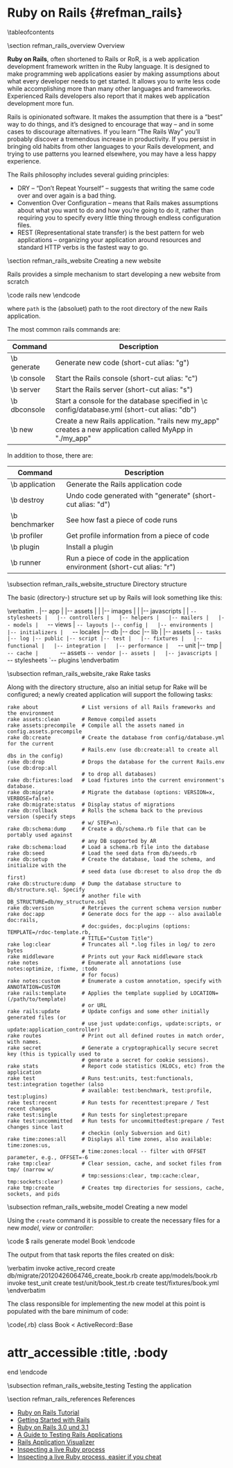 
Ruby on Rails    {#refman_rails}
=============

\tableofcontents

\section refman_rails_overview Overview

**Ruby on Rails**, often shortened to Rails or RoR, is a web application development framework written in the Ruby language. It is designed to make programming web applications easier by making assumptions about what every developer needs to get started. It allows you to write less code while accomplishing more than many other languages and frameworks. Experienced Rails developers also report that it makes web application development more fun.

Rails is opinionated software. It makes the assumption that there is a “best” way to do things, and it’s designed to encourage that way – and in some cases to discourage alternatives. If you learn “The Rails Way” you’ll probably discover a tremendous increase in productivity. If you persist in bringing old habits from other languages to your Rails development, and trying to use patterns you learned elsewhere, you may have a less happy experience.

The Rails philosophy includes several guiding principles:

* DRY – “Don’t Repeat Yourself” – suggests that writing the same code over and over again is a bad thing.
* Convention Over Configuration – means that Rails makes assumptions about what you want to do and how you’re going to do it, rather than requiring you to specify every little thing through endless configuration files.
* REST (Representational state transfer) is the best pattern for web applications – organizing your application around resources and standard HTTP verbs is the fastest way to go.

\section refman_rails_website Creating a new website

Rails provides a simple mechanism to start developing a new website from scratch

\code
rails new <path>
\endcode

where ``path`` is the (absoluet) path to the root directory of the new Rails
application.

The most common rails commands are:

| Command   | Description |
|-----------|-------------|
| \b generate | Generate new code (short-cut alias: "g") |
| \b console | Start the Rails console (short-cut alias: "c") |
| \b server | Start the Rails server (short-cut alias: "s") |
| \b dbconsole | Start a console for the database specified in \c config/database.yml (short-cut alias: "db") |
| \b new | Create a new Rails application. "rails new my_app" creates a new application called MyApp in "./my_app" |

In addition to those, there are:

| Command   | Description |
|-----------|-------------|
| \b application | Generate the Rails application code |
| \b destroy     | Undo code generated with "generate" (short-cut alias: "d") |
| \b benchmarker | See how fast a piece of code runs |
| \b profiler    | Get profile information from a piece of code |
| \b plugin      | Install a plugin |
| \b runner      | Run a piece of code in the application environment (short-cut alias: "r") |

\subsection refman_rails_website_structure Directory structure

The basic (directory-) structure set up by Rails will look something like this:

\verbatim
  .
  |-- app
  |   |-- assets
  |   |   |-- images
  |   |   |-- javascripts
  |   |   `-- stylesheets
  |   |-- controllers
  |   |-- helpers
  |   |-- mailers
  |   |-- models
  |   `-- views
  |       `-- layouts
  |-- config
  |   |-- environments
  |   |-- initializers
  |   `-- locales
  |-- db
  |-- doc
  |-- lib
  |   |-- assets
  |   `-- tasks
  |-- log
  |-- public
  |-- script
  |-- test
  |   |-- fixtures
  |   |-- functional
  |   |-- integration
  |   |-- performance
  |   `-- unit
  |-- tmp
  |   `-- cache
  |       `-- assets
  `-- vendor
      |-- assets
      |   |-- javascripts
      |   `-- stylesheets
      `-- plugins
\endverbatim

\subsection refman_rails_website_rake Rake tasks

Along with the directory structure, also an initial setup for Rake will be
configured; a newly created application will support the following tasks:

    rake about              # List versions of all Rails frameworks and the environment
    rake assets:clean       # Remove compiled assets
    rake assets:precompile  # Compile all the assets named in config.assets.precompile
    rake db:create          # Create the database from config/database.yml for the current
                            # Rails.env (use db:create:all to create all dbs in the config)
    rake db:drop            # Drops the database for the current Rails.env (use db:drop:all
                            # to drop all databases)
    rake db:fixtures:load   # Load fixtures into the current environment's database.
    rake db:migrate         # Migrate the database (options: VERSION=x, VERBOSE=false).
    rake db:migrate:status  # Display status of migrations
    rake db:rollback        # Rolls the schema back to the previous version (specify steps
                            # w/ STEP=n).
    rake db:schema:dump     # Create a db/schema.rb file that can be portably used against
                            # any DB supported by AR
    rake db:schema:load     # Load a schema.rb file into the database
    rake db:seed            # Load the seed data from db/seeds.rb
    rake db:setup           # Create the database, load the schema, and initialize with the
                            # seed data (use db:reset to also drop the db first)
    rake db:structure:dump  # Dump the database structure to db/structure.sql. Specify
                            # another file with DB_STRUCTURE=db/my_structure.sql
    rake db:version         # Retrieves the current schema version number
    rake doc:app            # Generate docs for the app -- also available doc:rails,
                            # doc:guides, doc:plugins (options: TEMPLATE=/rdoc-template.rb,
                            # TITLE="Custom Title")
    rake log:clear          # Truncates all *.log files in log/ to zero bytes
    rake middleware         # Prints out your Rack middleware stack
    rake notes              # Enumerate all annotations (use notes:optimize, :fixme, :todo
                            # for focus)
    rake notes:custom       # Enumerate a custom annotation, specify with ANNOTATION=CUSTOM
    rake rails:template     # Applies the template supplied by LOCATION=(/path/to/template)
                            # or URL
    rake rails:update       # Update configs and some other initially generated files (or
                            # use just update:configs, update:scripts, or update:application_controller)
    rake routes             # Print out all defined routes in match order, with names.
    rake secret             # Generate a cryptographically secure secret key (this is typically used to
                            # generate a secret for cookie sessions).
    rake stats              # Report code statistics (KLOCs, etc) from the application
    rake test               # Runs test:units, test:functionals, test:integration together (also
                            # available: test:benchmark, test:profile, test:plugins)
    rake test:recent        # Run tests for recenttest:prepare / Test recent changes
    rake test:single        # Run tests for singletest:prepare
    rake test:uncommitted   # Run tests for uncommittedtest:prepare / Test changes since last
                            # checkin (only Subversion and Git)
    rake time:zones:all     # Displays all time zones, also available: time:zones:us,
                            # time:zones:local -- filter with OFFSET parameter, e.g., OFFSET=-6
    rake tmp:clear          # Clear session, cache, and socket files from tmp/ (narrow w/
                            # tmp:sessions:clear, tmp:cache:clear, tmp:sockets:clear)
    rake tmp:create         # Creates tmp directories for sessions, cache, sockets, and pids

  \subsection refman_rails_website_model Creating a new model

Using the ``create`` command it is possible to create the necessary files for a
new _model_, _view_ or _controller_:

\code
$ rails generate model Book
\endcode

The output from that task reports the files created on disk:

\verbatim
  invoke  active_record
  create    db/migrate/20120426064746_create_book.rb
  create    app/models/book.rb
  invoke    test_unit
  create      test/unit/book_test.rb
  create      test/fixtures/book.yml
\endverbatim

The class responsible for implementing the new model at this point is populated
with the bare minimum of code:

\code{.rb}
class Book < ActiveRecord::Base
  # attr_accessible :title, :body
end
\endcode

\subsection refman_rails_website_testing Testing the application

\section refman_rails_references References

* [Ruby on Rails Tutorial](http://ruby.railstutorial.org/ruby-on-rails-tutorial-book)
* [Getting Started with Rails](http://guides.rubyonrails.org/getting_started.html)
* [Ruby on Rails 3.0 und 3.1](http://www.ruby-auf-schienen.de/buch/index.html)
* [A Guide to Testing Rails Applications](http://guides.rubyonrails.org/testing.html])
* [Rails Application Visualizer](http://rav.rubyforge.org)
* [Inspecting a live Ruby process](http://weblog.jamisbuck.org/2006/9/22/inspecting-a-live-ruby-process)
* [Inspecting a live Ruby process, easier if you cheat](http://eigenclass.org/hiki/ruby+live+process+introspection)
